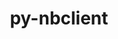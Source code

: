 ---
title: "py-nbclient"
layout: cache
categories: [package, v0.18]
meta: {"versions": ["0.5.5"], "compilers": ["gcc@=7.5.0"], "oss": ["ubuntu18.04"], "platforms": ["linux"], "targets": ["x86_64"], "stacks": ["data-vis-sdk", "e4s"], "num_specs": 6, "num_specs_by_stack": {"e4s": 4, "data-vis-sdk": 2}}
spec_details: [{"hash": "5bbaxgotfagojdij3lyiwkis2hemphwz", "compiler": "gcc@=7.5.0", "versions": ["0.5.5"], "os": "ubuntu18.04", "platform": "linux", "target": "x86_64", "variants": [], "stacks": ["e4s"], "size": "-", "tarball": "https://binaries.spack.io/releases/v0.18/build_cache/linux-ubuntu18.04-x86_64/gcc-7.5.0/py-nbclient-0.5.5/linux-ubuntu18.04-x86_64-gcc-7.5.0-py-nbclient-0.5.5-5bbaxgotfagojdij3lyiwkis2hemphwz.spack"}, {"hash": "qjmhmqdjvyvmscpmh3hhk77m45bwso7e", "compiler": "gcc@=7.5.0", "versions": ["0.5.5"], "os": "ubuntu18.04", "platform": "linux", "target": "x86_64", "variants": [], "stacks": ["data-vis-sdk"], "size": "-", "tarball": "https://binaries.spack.io/releases/v0.18/build_cache/linux-ubuntu18.04-x86_64/gcc-7.5.0/py-nbclient-0.5.5/linux-ubuntu18.04-x86_64-gcc-7.5.0-py-nbclient-0.5.5-qjmhmqdjvyvmscpmh3hhk77m45bwso7e.spack"}, {"hash": "pz2ftn4jesxetmmob2j5464gmegdhw6u", "compiler": "gcc@=7.5.0", "versions": ["0.5.5"], "os": "ubuntu18.04", "platform": "linux", "target": "x86_64", "variants": [], "stacks": ["data-vis-sdk"], "size": "-", "tarball": "https://binaries.spack.io/releases/v0.18/build_cache/linux-ubuntu18.04-x86_64/gcc-7.5.0/py-nbclient-0.5.5/linux-ubuntu18.04-x86_64-gcc-7.5.0-py-nbclient-0.5.5-pz2ftn4jesxetmmob2j5464gmegdhw6u.spack"}, {"hash": "ywu2b756oht7drge3skrmv33jjkw7p7t", "compiler": "gcc@=7.5.0", "versions": ["0.5.5"], "os": "ubuntu18.04", "platform": "linux", "target": "x86_64", "variants": [], "stacks": ["e4s"], "size": "-", "tarball": "https://binaries.spack.io/releases/v0.18/build_cache/linux-ubuntu18.04-x86_64/gcc-7.5.0/py-nbclient-0.5.5/linux-ubuntu18.04-x86_64-gcc-7.5.0-py-nbclient-0.5.5-ywu2b756oht7drge3skrmv33jjkw7p7t.spack"}, {"hash": "r3pjcee5wtgdsuv7ebrfb5hf62xfmtqv", "compiler": "gcc@=7.5.0", "versions": ["0.5.5"], "os": "ubuntu18.04", "platform": "linux", "target": "x86_64", "variants": [], "stacks": ["e4s"], "size": "-", "tarball": "https://binaries.spack.io/releases/v0.18/build_cache/linux-ubuntu18.04-x86_64/gcc-7.5.0/py-nbclient-0.5.5/linux-ubuntu18.04-x86_64-gcc-7.5.0-py-nbclient-0.5.5-r3pjcee5wtgdsuv7ebrfb5hf62xfmtqv.spack"}, {"hash": "u6mrqldfzvnj5l6gzytmaxdbl5fbe72n", "compiler": "gcc@=7.5.0", "versions": ["0.5.5"], "os": "ubuntu18.04", "platform": "linux", "target": "x86_64", "variants": [], "stacks": ["e4s"], "size": "-", "tarball": "https://binaries.spack.io/releases/v0.18/build_cache/linux-ubuntu18.04-x86_64/gcc-7.5.0/py-nbclient-0.5.5/linux-ubuntu18.04-x86_64-gcc-7.5.0-py-nbclient-0.5.5-u6mrqldfzvnj5l6gzytmaxdbl5fbe72n.spack"}]
---